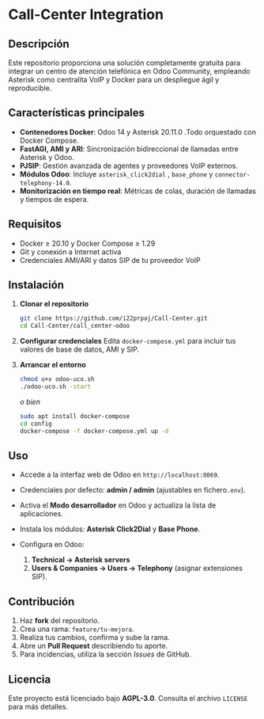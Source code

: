 # Call-Center Integration

## Descripción

Este repositorio proporciona una solución completamente gratuita para integrar un centro de atención telefónica en Odoo Community, empleando Asterisk como centralita VoIP y Docker para un despliegue ágil y reproducible.

## Características principales

* **Contenedores Docker**: Odoo 14 y Asterisk 20.11.0 .Todo orquestado con Docker Compose.
* **FastAGI, AMI y ARI**: Sincronización bidireccional de llamadas entre Asterisk y Odoo.
* **PJSIP**: Gestión avanzada de agentes y proveedores VoIP externos.
* **Módulos Odoo**: Incluye `asterisk_click2dial` , `base_phone` y `connector-telephony-14.0`.
* **Monitorización en tiempo real**: Métricas de colas, duración de llamadas y tiempos de espera.

## Requisitos

* Docker ≥ 20.10 y Docker Compose ≥ 1.29
* Git y conexión a Internet activa
* Credenciales AMI/ARI y datos SIP de tu proveedor VoIP

## Instalación

1. **Clonar el repositorio**

   ```bash
   git clone https://github.com/i22prpaj/Call-Center.git
   cd Call-Center/call_center-odoo
   ```
2. **Configurar credenciales**
   Edita `docker-compose.yml` para incluir tus valores de base de datos, AMI y SIP.
3. **Arrancar el entorno**

   ```bash
   chmod u+x odoo-uco.sh
   ./odoo-uco.sh -start
   ```

   *o bien*

   ```bash
   sudo apt install docker-compose
   cd config
   docker-compose -f docker-compose.yml up -d
   ```

## Uso

* Accede a la interfaz web de Odoo en `http://localhost:8069`.
* Credenciales por defecto: **admin / admin** (ajustables en fichero`.env`).
* Activa el **Modo desarrollador** en Odoo y actualiza la lista de aplicaciones.
* Instala los módulos: **Asterisk Click2Dial** y **Base Phone**.
* Configura en Odoo:

  1. **Technical → Asterisk servers**
  2. **Users & Companies → Users → Telephony** (asignar extensiones SIP).

## Contribución

1. Haz **fork** del repositorio.
2. Crea una rama: `feature/tu-mejora`.
3. Realiza tus cambios, confirma y sube la rama.
4. Abre un **Pull Request** describiendo tu aporte.
5. Para incidencias, utiliza la sección *Issues* de GitHub.

## Licencia

Este proyecto está licenciado bajo **AGPL-3.0**. Consulta el archivo `LICENSE` para más detalles.
